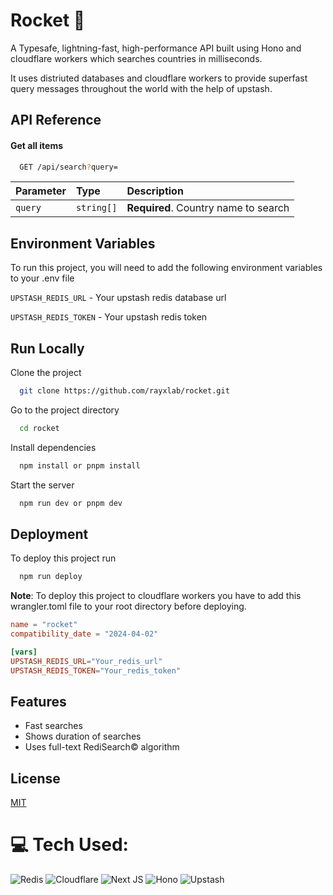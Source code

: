
# Rocket 🚀

A Typesafe, lightning-fast, high-performance API built using Hono and cloudflare workers which searches countries in milliseconds.

It uses distriuted databases and cloudflare workers to provide superfast query messages throughout the world with the help of upstash.




## API Reference

#### Get all items

```bash
  GET /api/search?query=
```

| Parameter | Type     | Description                |
| :-------- | :------- | :------------------------- |
| `query` | `string[]` | **Required**. Country name to search |




## Environment Variables

To run this project, you will need to add the following environment variables to your .env file

`UPSTASH_REDIS_URL` - Your upstash redis database url

`UPSTASH_REDIS_TOKEN` - Your upstash redis token


## Run Locally

Clone the project

```bash
  git clone https://github.com/rayxlab/rocket.git
```

Go to the project directory

```bash
  cd rocket
```

Install dependencies

```bash
  npm install or pnpm install
```

Start the server

```bash
  npm run dev or pnpm dev
```


## Deployment

To deploy this project run

```bash
  npm run deploy
```

**Note**: To deploy this project to cloudflare workers you have to add this wrangler.toml file to your root directory before deploying.

```toml
name = "rocket"
compatibility_date = "2024-04-02"

[vars]
UPSTASH_REDIS_URL="Your_redis_url"
UPSTASH_REDIS_TOKEN="Your_redis_token"
```

## Features

- Fast searches
- Shows duration of searches
- Uses full-text RediSearch©️ algorithm


## License

[MIT](https://choosealicense.com/licenses/mit/)




# 💻 Tech Used:
![Redis](https://img.shields.io/badge/redis-%23DD0031.svg?style=for-the-badge&logo=redis&logoColor=white) ![Cloudflare](https://img.shields.io/badge/Cloudflare-F38020?style=for-the-badge&logo=Cloudflare&logoColor=white) ![Next JS](https://img.shields.io/badge/Next-black?style=for-the-badge&logo=next.js&logoColor=white) ![Hono](https://img.shields.io/badge/hono-F95F1B.svg?style=for-the-badge&logo=hono&logoColor=white) ![Upstash](https://img.shields.io/badge/upstash-1AEEC7.svg?style=for-the-badge&logo=upstash&logoColor=white)
